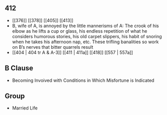 ## 412
- [[376]] [[378]] [[405]] [[413]] 
- B, wife of A, is annoyed by the little mannerisms of A: The crook of his elbow as he lifts a cup or glass, his endless repetition of what he considers humorous stories, his old carpet slippers, his habit of snoring when he takes his afternoon nap, etc. These trifling banalities so work on B’s nerves that bitter quarrels result
- [[404 | 404 tr A &amp; A-3]] [[411 | 411a]] [[418]] [[557 | 557a]] 

## B Clause
- Becoming Invoived with Conditions in Which Misfortune is Indicated

## Group
- Married Life

